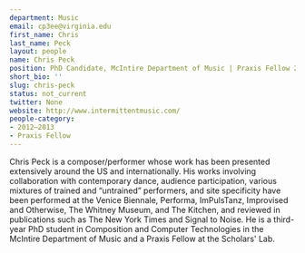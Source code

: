 ```yaml
---
department: Music
email: cp3ee@virginia.edu
first_name: Chris
last_name: Peck
layout: people
name: Chris Peck
position: PhD Candidate, McIntire Department of Music | Praxis Fellow 2012-2013
short_bio: ''
slug: chris-peck
status: not_current
twitter: None
website: http://www.intermittentmusic.com/
people-category:
- 2012–2013
- Praxis Fellow
---
```


Chris Peck is a composer/performer whose work has been presented extensively around the US and internationally. His works involving collaboration with contemporary dance, audience participation, various mixtures of trained and “untrained” performers, and site specificity have been performed at the Venice Biennale, Performa, ImPulsTanz, Improvised and Otherwise, The Whitney Museum, and The Kitchen, and reviewed in publications such as The New York Times and Signal to Noise. He is a third-year PhD student in Composition and Computer Technologies in the McIntire Department of Music and a Praxis Fellow at the Scholars' Lab.
